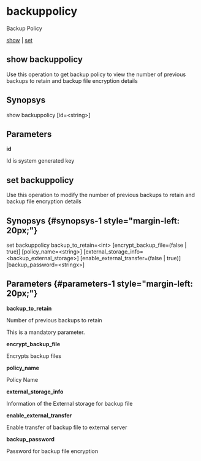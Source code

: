# backuppolicy

Backup Policy

[show](#show%20backuppolicy) | [set](#set%20backuppolicy)

## show backuppolicy

Use this operation to get backup policy to view the number of previous backups to retain and backup file encryption details

## Synopsys 

show backuppolicy \[id=&lt;string&gt;\]

## Parameters 

**id**

Id is system generated key

## set backuppolicy

Use this operation to modify the number of previous backups to retain and backup file encryption details

## Synopsys {#synopsys-1 style="margin-left: 20px;"}

set backuppolicy backup\_to\_retain=&lt;int&gt; \[encrypt\_backup\_file=(false | true)\] \[policy\_name=&lt;string&gt;\] \[external\_storage\_info=&lt;backup\_external\_storage&gt;\] \[enable\_external\_transfer=(false | true)\] \[backup\_password=&lt;stringx&gt;\]

## Parameters {#parameters-1 style="margin-left: 20px;"}

**backup\_to\_retain**

Number of previous backups to retain

This is a mandatory parameter.

**encrypt\_backup\_file**

Encrypts backup files

**policy\_name**

Policy Name

**external\_storage\_info**

Information of the External storage for backup file

**enable\_external\_transfer**

Enable transfer of backup file to external server

**backup\_password**

Password for backup file encryption
